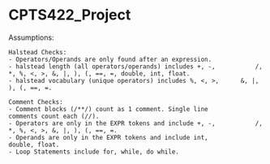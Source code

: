 # CPTS422_Project

Assumptions:

	Halstead Checks:
	- Operators/Operands are only found after an expression.
	- halstead length (all operators/operands) includes +, -, 			/, *, %, <, >, &, |, ), (, ==, =, double, int, float.
	- halstead vocabulary (unique operators) includes %, <, >, 		&, |, ), (, ==, =.

	Comment Checks:
	- Comment blocks (/**/) count as 1 comment. Single line 		comments count each (//).
	- Operators are only in the EXPR tokens and include +, -, 			/, *, %, <, >, &, |, ), (, ==, =.
	- Operands are only in the EXPR tokens and include int, 			double, float.
	- Loop Statements include for, while, do while.